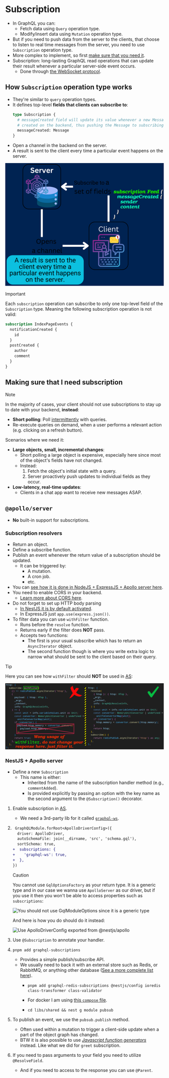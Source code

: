 # Subscription

- In GraphQL you can:
  - Fetch data using `Query` operation type.
  - Modify/insert data using `Mutation` operation type.
- But if you need to push data from the server to the clients, that choose to listen to real time messages from the server, you need to use `Subscription` operation type.
- More complex to implement, so first [make sure that you need it](#making-sure-that-i-need-subscription).
- Subscription: long-lasting GraphQL read operations that can update their result whenever a particular server-side event occurs.
  - Done through [the WebSocket protocol](https://developer.mozilla.org/en-US/docs/Web/API/WebSockets_API).

## How `Subscription` operation type works

- They're similar to `query` operation types.
- It defines top-level **fields that clients can subscribe to**:
  ```graphql
  type Subscription {
    # messageCreated field will update its value whenever a new Message is
    # created on the backend, thus pushing the Message to subscribing clients.
    messageCreated: Message
  }
  ```
- Open a channel in the backend on the server.
- A result is sent to the client every time a particular event happens on the server.

![Client specifies a set of fields to be delivered to the client, but instead of immediately returning a single answer, a channel is opened and a result is sent to the client every time a particular event happens on the server](./assets/server-clien-graphql-subscription.png)

> [!IMPORTANT]
>
> Each `subscription` operation can subscribe to only one top-level field of the `Subscription` type. Meaning the following subscription operation is not valid:
>
> ```graphql
> subscription IndexPageEvents {
>   notificationCreated {
>     id
>   }
>   postCreated {
>     author
>     comment
>   }
> }
> ```

## Making sure that I need subscription

> [!NOTE]
> In the majority of cases, your client should not use subscriptions to stay up to date with your backend, **instead**:
>
> - **Short polling**: Poll [intermittently](https://dictionary.cambridge.org/dictionary/english/intermittently) with queries.
> - Re-execute queries on demand, when a user performs a relevant action (e.g. clicking on a refresh button).

Scenarios where we need it:

- **Large objects, small, incremental changes**:
  - Short polling a large object is expensive, especially here since most of the object's fields have not changed.
  - Instead:
    1. Fetch the object's initial state with a query.
    2. Server proactively push updates to individual fields as they occur.
- **Low-latency, real-time updates**:
  - Clients in a chat app want to receive new messages ASAP.

## `@apollo/server`

- **No** built-in support for subscriptions.

### Subscription resolvers

- Return an object.
- Define a subscribe function.
- Publish an event whenever the return value of a subscription should be updated.
  - It can be triggered by:
    - A mutation.
    - A cron job.
    - etc.
- You can [see how it is done in NodeJS + ExpressJS + Apollo server here](https://github.com/kasir-barati/graphql/tree/main/apps/server-statistics).
- You need to enable CORS in your backend.
  - [Learn more about CORS here](./security.md#cross-origin-resource-sharing----cors).
- Do not forget to set up HTTP body parsing
  - [In NestJS it is by default activated](https://docs.nestjs.com/faq/raw-body).
  - In ExpressJS just `app.use(express.json())`.
- To filter data you can use `withFilter` function.
  - Runs before the `resolve` function.
  - Returns early if the filter does **NOT** pass.
  - Accepts two functions:
    - The first is your usual subscribe which has to return an `AsyncIterator` object.
    - The second function though is where you write extra logic to narrow what should be sent to the client based on their query.

> [!TIP]
>
> Here you can see how `withFilter` should **NOT** be used in [AS](./glossary.md#asAcronymStandsFor):
>
> ![Inside the withFilter you should not change the resolved value, just filter it. For changing it use resolve function](./assets/wrong-usage-of-with-filter.png)

### NestJS + Apollo server

- Define a new `Subscription`
  - This name is either:
    - Inherited from the name of the subscription handler method (e.g., `commentAdded`).
    - Is provided explicitly by passing an option with the key name as the second argument to the `@Subscription()` decorator.

1. Enable subscription in [AS](./glossary.md#asAcronymStandsFor).
   - We need a 3rd-party lib for it called [`graphql-ws`](https://www.npmjs.com/package/graphql-ws).
2. ```diff
    GraphQLModule.forRoot<ApolloDriverConfig>({
     driver: ApolloDriver,
     autoSchemaFile: join(__dirname, 'src', 'schema.gql'),
     sortSchema: true,
   +  subscriptions: {
   +    'graphql-ws': true,
   +  },
   })
   ```

   > [!CAUTION]
   >
   > You cannot use `GqlOptionsFactory` as your return type. It is a generic type and in our case we wanna use `ApolloServer` as our driver, but if you use it then you won't be able to access properties such as `subscriptions`:
   >
   > ![You should not use GqlModuleOptions since it is a generic type](./assets/wrongly-typed-graphql-config.png)
   >
   > And here is how you do should do it instead:
   >
   > ![Use ApolloDriverConfig exported from @nestjs/apollo](./assets/correct-way-of-configuring-graphql.png)

3. Use `@Subscription` to annotate your handler.
4. ```shell
   pnpm add graphql-subscriptions
   ```

   - Provides a simple publish/subscribe API.
   - We usually need to back it with an external store such as Redis, or RabbitMQ, or anything other database ([See a more complete list here](https://github.com/apollographql/graphql-subscriptions?tab=readme-ov-file#pubsub-implementations)).
     - ```shell
       pnpm add graphql-redis-subscriptions @nestjs/config ioredis class-transformer class-validator
       ```
     - For docker I am using [this `compose` file](https://github.com/kasir-barati/docker/blob/main/docker-compose-files/redis).
     - ```shell
       cd libs/shared && nest g module pubsub
       ```

5. To publish an event, we use the `pubsub.publish` method.
   - Often used within a mutation to trigger a client-side update when a part of the object graph has changed.
   - BTW it is also possible to use [_Javascript function generators_](https://developer.mozilla.org/en-US/docs/Web/JavaScript/Reference/Statements/function*) instead. Like what we did for `greet` subscription.
6. If you need to pass arguments to your field you need to utilize `@ResolveField`.
   - And if you need to access to the response you can use `@Parent`.
